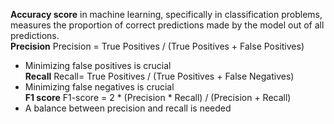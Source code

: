 **Accuracy score** in machine learning, specifically in classification problems, measures the proportion of correct predictions made by the model out of all predictions.  
**Precision** Precision = True Positives / (True Positives + False Positives)  
- Minimizing false positives is crucial   
**Recall** Recall= True Positives / (True Positives + False Negatives)
- Minimizing false negatives is crucial  
**F1 score** F1-score = 2 * (Precision * Recall) / (Precision + Recall)
- A balance between precision and recall is needed
